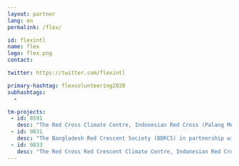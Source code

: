 ```yaml
---
layout: partner
lang: en
permalink: /flex/

id: flexintl
name: flex
logo: flex.png
contact: 

twitter: https://twitter.com/flexintl

primary-hashtag: flexvolunteering2020
subhashtags:
  - 

tm-projects:
 - id: 8591 
   desc: "The Red Cross Climate Centre, Indonesian Red Cross (Palang Merah Indonesia/PMI), IFRC, British Red Cross and Australian Red Cross are implementing a programme where the data contributed will be used by the Red Cross to assist in forecasting future disaster impacts, by knowing in advance what is likely to be impacted and its exposure and vulnerability."
 - id: 9831
   desc: "The Bangladesh Red Crescent Society (BDRCS) in partnership with the German Red Cross, Red Cross Red Crescent  Climate Centre, Department of Disaster Management and Flood Forecasting Warning Centre are implementing a project aimed at enabling communities prepare for the impacts of floods."
 - id: 9833
   desc: "The Red Cross Red Crescent Climate Centre, Indonesian Red Cross (Palang Merah Indonesia/PMI), IFRC, British Red Cross and Australian Red Cross are implementing a programme where the data contributed will be used by the Red Cross to assist in forecasting future disaster impacts, by knowing in advance what/who is likely to be impacted and its exposure and vulnerability."
---
```

